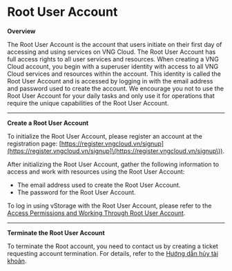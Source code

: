 # Root User Account

**Overview**

The Root User Account is the account that users initiate on their first day of accessing and using services on VNG Cloud. The Root User Account has full access rights to all user services and resources. When creating a VNG Cloud account, you begin with a superuser identity with access to all VNG Cloud services and resources within the account. This identity is called the Root User Account and is accessed by logging in with the email address and password used to create the account. We encourage you not to use the Root User Account for your daily tasks and only use it for operations that require the unique capabilities of the Root User Account.

***

**Create a Root User Account**

To initialize the Root User Account, please register an account at the registration page: [https://register.vngcloud.vn/signup](https://register.vngcloud.vn/signup]\(https://register.vngcloud.vn/signup\)).

After initializing the Root User Account, gather the following information to access and work with resources using the Root User Account:

* The email address used to create the Root User Account.
* The password for the Root User Account.

To log in using vStorage with the Root User Account, please refer to the [Access Permissions and Working Through Root User Account](https://docs.vngcloud.vn/display/VSEN/Access+Permissions+and+Working+Through+Root+User+Account).

***

**Terminate the Root User Account**

To terminate the Root account, you need to contact us by creating a ticket requesting account termination. For details, refer to the [Hướng dẫn hủy tài khoản](https://docs.vngcloud.vn/pages/viewpage.action?pageId=22938103).

